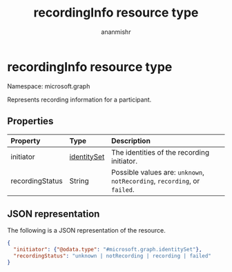 ﻿---
title: "recordingInfo resource type"
description: "Represents recording information for a participant."
author: "ananmishr"
localization_priority: Normal
ms.prod: "cloud-communications"
doc_type: resourcePageType
---

# recordingInfo resource type

Namespace: microsoft.graph

Represents recording information for a participant.

## Properties

| Property        | Type                          | Description                                                               |
| :-------------- | :---------------------------- | :------------------------------------------------------------------------ |
| initiator       | [identitySet](identitySet.md) | The identities of the recording initiator.                                |
| recordingStatus | String                        | Possible values are: `unknown`, `notRecording`, `recording`, or `failed`. |

## JSON representation

The following is a JSON representation of the resource.

<!-- {
  "blockType": "resource",
  "optionalProperties": [
    "initiator"
  ],
  "@odata.type": "microsoft.graph.recordingInfo"
}-->

```json
{
  "initiator": {"@odata.type": "#microsoft.graph.identitySet"},
  "recordingStatus": "unknown | notRecording | recording | failed"
}
```

<!-- uuid: 8fcb5dbc-d5aa-4681-8e31-b001d5168d79
2015-10-25 14:57:30 UTC -->

<!--
{
  "type": "#page.annotation",
  "description": "recordingInfo resource",
  "keywords": "",
  "section": "documentation",
  "tocPath": "",
  "suppressions": []
}
-->
